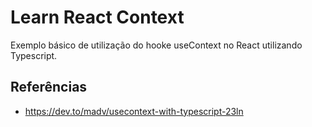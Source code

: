 # Learn React Context
Exemplo básico de utilização do hooke useContext no React utilizando Typescript.


## Referências
- https://dev.to/madv/usecontext-with-typescript-23ln   